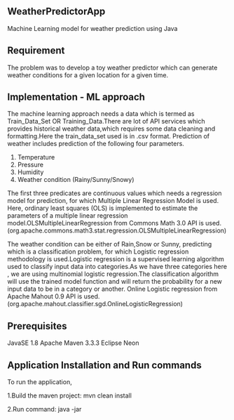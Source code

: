 
## WeatherPredictorApp
Machine Learning model for weather prediction using Java

## Requirement
The problem was to develop a toy weather predictor which can generate weather conditions for a given location for a given time.


## Implementation - ML approach
The machine learning approach needs a data which is termed as Train_Data_Set OR Training_Data.There are lot of API services which provides historical weather data,which requires some data cleaning and formatting.Here the train_data_set used is in .csv format.
Prediction of weather includes prediction of the following four parameters.
1. Temperature
2. Pressure
3. Humidity
4. Weather condition (Rainy/Sunny/Snowy) 

The first three predicates are continuous values which needs a regression model for prediction, for which Multiple Linear Regression Model is used.
Here, ordinary least squares (OLS) is implemented to estimate the parameters of a multiple linear regression model.OLSMultipleLinearRegression from Commons Math 3.0 API is used.(org.apache.commons.math3.stat.regression.OLSMultipleLinearRegression)

The weather condition can be either of Rain,Snow or Sunny, predicting which is a classification problem, for which Logistic regression methodology is used.Logistic regression is a supervised learning algorithm used to classify input data into categories.As we have three categories here , we are using multinomial logistic regression.The classification algorithm will use the trained model function and will return the probability for a new input data to be in a category or another. Online
Logistic regression from Apache Mahout 0.9 API is used.(org.apache.mahout.classifier.sgd.OnlineLogisticRegression)


## Prerequisites
JavaSE 1.8
Apache Maven 3.3.3
Eclipse Neon

## Application Installation and Run commands
To run the application, 

1.Build the maven project:
mvn clean install 

2.Run command:
java -jar <jarname> <latitude> <longitude> <elevation> <timestamp> <outputfileLocation>



